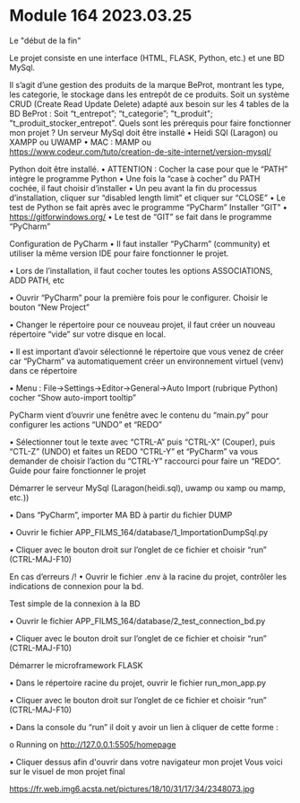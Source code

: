 # Module 164 2023.03.25


Le "début de la fin"

Le projet consiste en une interface (HTML, FLASK, Python, etc.) et une BD MySql.

Il s’agit d’une gestion des produits de la marque BeProt, montrant les type, les categorie, le stockage dans les entrepôt de ce produits. Soit un système CRUD (Create Read Update Delete) adapté aux besoin sur les 4 tables de la BD BeProt : Soit “t_entrepot”; “t_categorie”; "t_produit"; "t_produit_stocker_entrepot". Quels sont les prérequis pour faire fonctionner mon projet ? Un serveur MySql doit être installé • Heidi SQl (Laragon) ou XAMPP ou UWAMP • MAC : MAMP ou https://www.codeur.com/tuto/creation-de-site-internet/version-mysql/

Python doit être installé. • ATTENTION : Cocher la case pour que le “PATH” intègre le programme Python • Une fois la “case à cocher” du PATH cochée, il faut choisir d’installer • Un peu avant la fin du processus d’installation, cliquer sur “disabled length limit” et cliquer sur “CLOSE” • Le test de Python se fait après avec le programme “PyCharm” Installer “GIT” • https://gitforwindows.org/ • Le test de “GIT” se fait dans le programme “PyCharm”

Configuration de PyCharm • Il faut installer “PyCharm” (community) et utiliser la même version IDE pour faire fonctionner le projet.

• Lors de l’installation, il faut cocher toutes les options ASSOCIATIONS, ADD PATH, etc

• Ouvrir “PyCharm” pour la première fois pour le configurer. Choisir le bouton “New Project”

• Changer le répertoire pour ce nouveau projet, il faut créer un nouveau répertoire “vide” sur votre disque en local.

• Il est important d’avoir sélectionné le répertoire que vous venez de créer car “PyCharm” va automatiquement créer un environnement virtuel (venv) dans ce répertoire

• Menu : File->Settings->Editor->General->Auto Import (rubrique Python) cocher “Show auto-import tooltip”

PyCharm vient d’ouvrir une fenêtre avec le contenu du “main.py” pour configurer les actions “UNDO” et “REDO”

• Sélectionner tout le texte avec “CTRL-A” puis “CTRL-X” (Couper), puis “CTL-Z” (UNDO) et faites un REDO “CTRL-Y” et “PyCharm” va vous demander de choisir l’action du “CTRL-Y” raccourci pour faire un “REDO”. Guide pour faire fonctionner le projet

Démarrer le serveur MySql (Laragon(heidi.sql), uwamp ou xamp ou mamp, etc.))

• Dans “PyCharm”, importer MA BD à partir du fichier DUMP

• Ouvrir le fichier APP_FILMS_164/database/1_ImportationDumpSql.py

• Cliquer avec le bouton droit sur l’onglet de ce fichier et choisir “run” (CTRL-MAJ-F10)

En cas d’erreurs /!
• Ouvrir le fichier .env à la racine du projet, contrôler les indications de connexion pour la bd.

Test simple de la connexion à la BD

• Ouvrir le fichier APP_FILMS_164/database/2_test_connection_bd.py

• Cliquer avec le bouton droit sur l’onglet de ce fichier et choisir “run” (CTRL-MAJ-F10)

Démarrer le microframework FLASK

• Dans le répertoire racine du projet, ouvrir le fichier run_mon_app.py

• Cliquer avec le bouton droit sur l’onglet de ce fichier et choisir “run” (CTRL-MAJ-F10)

• Dans la console du “run” il doit y avoir un lien à cliquer de cette forme :

o Running on http://127.0.0.1:5505/homepage

• Cliquer dessus afin d'ouvrir dans votre navigateur mon projet Vous voici sur le visuel de mon projet final 

https://fr.web.img6.acsta.net/pictures/18/10/31/17/34/2348073.jpg